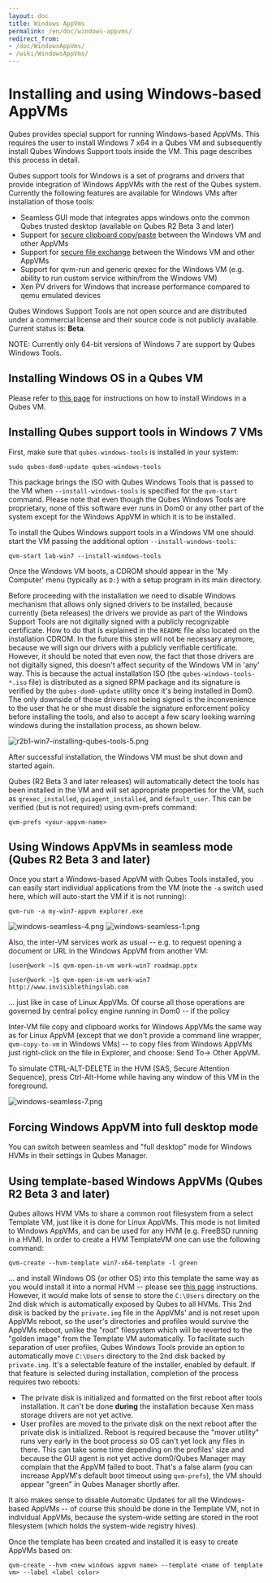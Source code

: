 ```yaml
---
layout: doc
title: Windows AppVms
permalink: /en/doc/windows-appvms/
redirect_from:
- /doc/WindowsAppVms/
- /wiki/WindowsAppVms/
---
```


Installing and using Windows-based AppVMs
=========================================

Qubes provides special support for running Windows-based AppVMs. This requires the user to install Windows 7 x64 in a Qubes VM and subsequently install Qubes Windows Support tools inside the VM. This page describes this process in detail.

Qubes support tools for Windows is a set of programs and drivers that provide integration of Windows AppVMs with the rest of the Qubes system. Currently the following features are available for Windows VMs after installation of those tools:

-   Seamless GUI mode that integrates apps windows onto the common Qubes trusted desktop (available on Qubes R2 Beta 3 and later)
-   Support for [secure clipboard copy/paste](/en/doc/copy-paste/) between the Windows VM and other AppVMs
-   Support for [secure file exchange](/en/doc/copying-files/) between the Windows VM and other AppVMs
-   Support for qvm-run and generic qrexec for the Windows VM (e.g. ability to run custom service within/from the Windows VM)
-   Xen PV drivers for Windows that increase performance compared to qemu emulated devices

Qubes Windows Support Tools are not open source and are distributed under a commercial license and their source code is not publicly available. Current status is: **Beta**.

NOTE: Currently only 64-bit versions of Windows 7 are support by Qubes Windows Tools.

Installing Windows OS in a Qubes VM
-----------------------------------

Please refer to [this page](/en/doc/hvm-create/) for instructions on how to install Windows in a Qubes VM.

Installing Qubes support tools in Windows 7 VMs
-----------------------------------------------

First, make sure that `qubes-windows-tools` is installed in your system:

~~~
sudo qubes-dom0-update qubes-windows-tools
~~~

This package brings the ISO with Qubes Windows Tools that is passed to the VM when `--install-windows-tools` is specified for the `qvm-start` command. Please note that even though the Qubes Windows Tools are proprietary, none of this software ever runs in Dom0 or any other part of the system except for the Windows AppVM in which it is to be installed.

To install the Qubes Windows support tools in a Windows VM one should start the VM passing the additional option `--install-windows-tools`:

~~~
qvm-start lab-win7 --install-windows-tools
~~~

Once the Windows VM boots, a CDROM should appear in the 'My Computer' menu (typically as `D:`) with a setup program in its main directory.

Before proceeding with the installation we need to disable Windows mechanism that allows only signed drivers to be installed, because currently (beta releases) the drivers we provide as part of the Windows Support Tools are not digitally signed with a publicly recognizable certificate. How to do that is explained in the `README` file also located on the installation CDROM. In the future this step will not be necessary anymore, because we will sign our drivers with a publicly verifiable certificate. However, it should be noted that even now, the fact that those drivers are not digitally signed, this doesn't affect security of the Windows VM in 'any' way. This is because the actual installation ISO (the `qubes-windows-tools-*.iso` file) is distributed as a signed RPM package and its signature is verified by the `qubes-dom0-update` utility once it's being installed in Dom0. The only downside of those drivers not being signed is the inconvenience to the user that he or she must disable the signature enforcement policy before installing the tools, and also to accept a few scary looking warning windows during the installation process, as shown below.

![r2b1-win7-installing-qubes-tools-5.png](/attachment/wiki/HvmCreate/r2b1-win7-installing-qubes-tools-5.png)

After successful installation, the Windows VM must be shut down and started again.

Qubes (R2 Beta 3 and later releases) will automatically detect the tools has been installed in the VM and will set appropriate properties for the VM, such as `qrexec_installed`, `guiagent_installed`, and `default_user`. This can be verified (but is not required) using qvm-prefs command:

~~~
qvm-prefs <your-appvm-name>
~~~

Using Windows AppVMs in seamless mode (Qubes R2 Beta 3 and later)
-----------------------------------------------------------------

Once you start a Windows-based AppVM with Qubes Tools installed, you can easily start individual applications from the VM (note the `-a` switch used here, which will auto-start the VM if it is not running):

~~~
qvm-run -a my-win7-appvm explorer.exe
~~~

![windows-seamless-4.png](/attachment/wiki/WindowsAppVms/windows-seamless-4.png) ![windows-seamless-1.png](/attachment/wiki/WindowsAppVms/windows-seamless-1.png)

Also, the inter-VM services work as usual -- e.g. to request opening a document or URL in the Windows AppVM from another VM:

~~~
[user@work ~]$ qvm-open-in-vm work-win7 roadmap.pptx
~~~

~~~
[user@work ~]$ qvm-open-in-vm work-win7 http://www.invisiblethingslab.com
~~~

... just like in case of Linux AppVMs. Of course all those operations are governed by central policy engine running in Dom0 -- if the policy

Inter-VM file copy and clipboard works for Windows AppVMs the same way as for Linux AppVM (except that we don't provide a command line wrapper, `qvm-copy-to-vm` in Windows VMs) -- to copy files from Windows AppVMs just right-click on the file in Explorer, and choose: Send To-\> Other AppVM.

To simulate CTRL-ALT-DELETE in the HVM (SAS, Secure Attention Sequence), press Ctrl-Alt-Home while having any window of this VM in the foreground.

![windows-seamless-7.png](/attachment/wiki/WindowsAppVms/windows-seamless-7.png)

Forcing Windows AppVM into full desktop mode
--------------------------------------------

You can switch between seamless and "full desktop" mode for Windows HVMs in their settings in Qubes Manager.

Using template-based Windows AppVMs (Qubes R2 Beta 3 and later)
---------------------------------------------------------------

Qubes allows HVM VMs to share a common root filesystem from a select Template VM, just like it is done for Linux AppVMs. This mode is not limited to Windows AppVMs, and can be used for any HVM (e.g. FreeBSD running in a HVM). In order to create a HVM TemplateVM one can use the following command:

~~~
qvm-create --hvm-template win7-x64-template -l green
~~~

... and install Windows OS (or other OS) into this template the same way as you would install it into a normal HVM -- please see [this page](/en/doc/hvm-create/) instructions. However, it would make lots of sense to store the `C:\Users` directory on the 2nd disk which is automatically exposed by Qubes to all HVMs. This 2nd disk is backed by the `private.img` file in the AppVMs' and is not reset upon AppVMs reboot, so the user's directories and profiles would survive the AppVMs reboot, unlike the "root" filesystem which will be reverted to the "golden image" from the Template VM automatically. To facilitate such separation of user profiles, Qubes Windows Tools provide an option to automatically move `C:\Users` directory to the 2nd disk backed by `private.img`. It's a selectable feature of the installer, enabled by default. If that feature is selected during installation, completion of the process requires two reboots:

-   The private disk is initialized and formatted on the first reboot after tools installation. It can't be done **during** the installation because Xen mass storage drivers are not yet active.
-   User profiles are moved to the private disk on the next reboot after the private disk is initialized. Reboot is required because the "mover utility" runs very early in the boot process so OS can't yet lock any files in there. This can take some time depending on the profiles' size and because the GUI agent is not yet active dom0/Qubes Manager may complain that the AppVM failed to boot. That's a false alarm (you can increase AppVM's default boot timeout using `qvm-prefs`), the VM should appear "green" in Qubes Manager shortly after.

It also makes sense to disable Automatic Updates for all the Windows-based AppVMs -- of course this should be done in the Template VM, not in individual AppVMs, because the system-wide setting are stored in the root filesystem (which holds the system-wide registry hives).

Once the template has been created and installed it is easy to create AppVMs based on:

~~~
qvm-create --hvm <new windows appvm name> --template <name of template vm> --label <label color>
~~~
